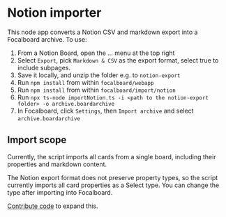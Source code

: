 # Notion importer

This node app converts a Notion CSV and markdown export into a Focalboard archive. To use:
1. From a Notion Board, open the ... menu at the top right
2. Select `Export`, pick `Markdown & CSV` as the export format, select true to include subpages.
3. Save it locally, and unzip the folder e.g. to `notion-export`
4. Run `npm install` from within `focalboard/webapp`
5. Run `npm install` from within `focalboard/import/notion`
6. Run `npx ts-node importNotion.ts -i <path to the notion-export folder> -o archive.boardarchive`
7. In Focalboard, click `Settings`, then `Import archive` and select `archive.boardarchive`

## Import scope

Currently, the script imports all cards from a single board, including their properties and markdown content.

The Notion export format does not preserve property types, so the script currently imports all card properties as a Select type. You can change the type after importing into Focalboard.

[Contribute code](https://mattermost.github.io/focalboard/) to expand this.
